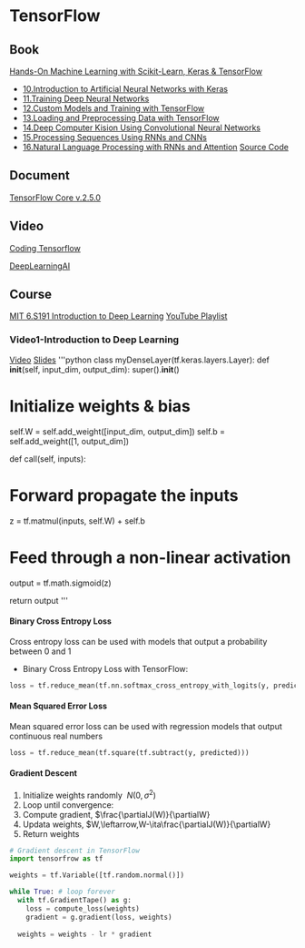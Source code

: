 # TensorFlow

## Book
[Hands-On Machine Learning with Scikit-Learn, Keras & TensorFlow](https://www.oreilly.com/library/view/hands-on-machine-learning/9781492032632/)
- [10.Introduction to Artificial Neural Networks with Keras](https://www.oreilly.com/library/view/hands-on-machine-learning/9781492032632/ch10.html)
- [11.Training Deep Neural Networks](https://www.oreilly.com/library/view/hands-on-machine-learning/9781492032632/ch11.html)
- [12.Custom Models and Training with TensorFlow](https://www.oreilly.com/library/view/hands-on-machine-learning/9781492032632/ch12.html)
- [13.Loading and Preprocessing Data with TensorFlow](https://www.oreilly.com/library/view/hands-on-machine-learning/9781492032632/ch13.html)
- [14.Deep Computer Kision Using Convolutional Neural Networks](https://learning.oreilly.com/library/view/hands-on-machine-learning/9781492032632/ch14.html)
- [15.Processing Sequences Using RNNs and CNNs](https://www.oreilly.com/library/view/hands-on-machine-learning/9781492032632/ch15.html)
- [16.Natural Language Processing with RNNs and Attention](https://www.oreilly.com/library/view/hands-on-machine-learning/9781492032632/ch16.html)
[Source Code](https://github.com/ageron/handson-ml2)

## Document
[TensorFlow Core v.2.5.0](https://www.tensorflow.org/api_docs/python/tf)

## Video
[Coding Tensorflow](https://www.youtube.com/playlist?list=PLQY2H8rRoyvwLbzbnKJ59NkZvQAW9wLbx)

[DeepLearningAI](https://www.youtube.com/channel/UCcIXc5mJsHVYTZR1maL5l9w/playlists)

## Course
[MIT 6.S191 Introduction to Deep Learning](http://introtodeeplearning.com/)
[YouTube Playlist](https://www.youtube.com/playlist?list=PLtBw6njQRU-rwp5__7C0oIVt26ZgjG9NI)

### Video1-Introduction to Deep Learning
[Video](https://youtu.be/njKP3FqW3Sk)
[Slides](http://introtodeeplearning.com/slides/6S191_MIT_DeepLearning_L1.pdf)
'''python
class myDenseLayer(tf.keras.layers.Layer):
  def __init__(self, input_dim, output_dim):
    super().__init__()
  
  # Initialize weights & bias
  self.W = self.add_weight([input_dim, output_dim])
  self.b = self.add_weight([1, output_dim])
  
 def call(self, inputs):
  # Forward propagate the inputs
  z = tf.matmul(inputs, self.W) + self.b
  
  # Feed through a non-linear activation
  output = tf.math.sigmoid(z)
  
  return output
'''

#### Binary Cross Entropy Loss
Cross entropy loss can be used with models that output a probability between 0 and 1
- Binary Cross Entropy Loss with TensorFlow:
```python
loss = tf.reduce_mean(tf.nn.softmax_cross_entropy_with_logits(y, predictied))
```

#### Mean Squared Error Loss
Mean squared error loss can be used with regression models that output continuous real numbers
```python
loss = tf.reduce_mean(tf.square(tf.subtract(y, predicted)))
```

#### Gradient Descent
1. Initialize weights randomly $~N(0,\sigma^2)$
2. Loop until convergence:
3. Compute gradient, $\frac{\partialJ(W)}{\partialW}
4. Updata weights, $W\,\leftarrow\,W-\ita\frac{\partialJ(W)}{\partialW}
5. Return weights

```python
# Gradient descent in TensorFlow
import tensorfrow as tf

weights = tf.Variable([tf.random.normal()])

while True: # loop forever
  with tf.GradientTape() as g:
    loss = compute_loss(weights)
    gradient = g.gradient(loss, weights)
    
  weights = weights - lr * gradient
```





